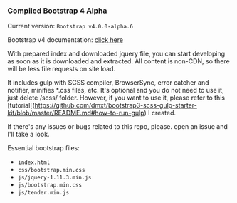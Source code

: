 ### Compiled Bootstrap 4 Alpha

Current version: `Bootstrap v4.0.0-alpha.6`

Bootstrap v4 documentation: [click here](http://v4-alpha.getbootstrap.com/getting-started/introduction/)

With prepared index and downloaded jquery file, you can start developing as soon as it is downloaded and extracted. All content is non-CDN, so there will be less file requests on site load. 

It includes gulp with SCSS compiler, BrowserSync, error catcher and notifier, minifies \*.css files, etc. It's optional and you do not need to use it, just delete /scss/ folder. However, if you want to use it, please refer to this [tutorial[(https://github.com/dmxt/bootstrap3-scss-gulp-starter-kit/blob/master/README.md#how-to-run-gulp) I created.

If there's any issues or bugs related to this repo, please. open an issue and I'll take a look.

Essential bootstrap files:
* `index.html`
* `css/bootstrap.min.css`
* `js/jquery-1.11.3.min.js`
* `js/bootstrap.min.css`
* `js/tender.min.js`
